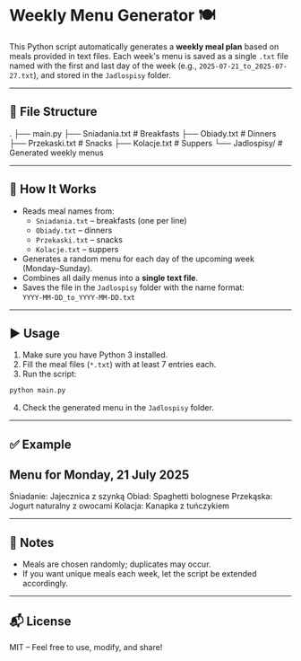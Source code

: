 # Weekly Menu Generator 🍽️

This Python script automatically generates a **weekly meal plan** based on meals provided in text files. Each week's menu is saved as a single `.txt` file named with the first and last day of the week (e.g., `2025-07-21_to_2025-07-27.txt`), and stored in the `Jadlospisy` folder.

---

## 📁 File Structure

.
├── main.py
├── Sniadania.txt   # Breakfasts
├── Obiady.txt      # Dinners
├── Przekaski.txt   # Snacks
├── Kolacje.txt     # Suppers
└── Jadlospisy/     # Generated weekly menus

---

## 📌 How It Works

- Reads meal names from:
  - `Sniadania.txt` – breakfasts (one per line)
  - `Obiady.txt` – dinners
  - `Przekaski.txt` – snacks
  - `Kolacje.txt` – suppers
- Generates a random menu for each day of the upcoming week (Monday–Sunday).
- Combines all daily menus into a **single text file**.
- Saves the file in the `Jadlospisy` folder with the name format:  
  `YYYY-MM-DD_to_YYYY-MM-DD.txt`

---

## ▶️ Usage

1. Make sure you have Python 3 installed.
2. Fill the meal files (`*.txt`) with at least 7 entries each.
3. Run the script:

```bash
python main.py
```

4. Check the generated menu in the `Jadlospisy` folder.

---

## ✅ Example

Menu for Monday, 21 July 2025
----------------------------------------
Śniadanie: Jajecznica z szynką
Obiad: Spaghetti bolognese
Przekąska: Jogurt naturalny z owocami
Kolacja: Kanapka z tuńczykiem

---

## 📎 Notes

- Meals are chosen randomly; duplicates may occur.
- If you want unique meals each week, let the script be extended accordingly.

---

## 📬 License

MIT – Feel free to use, modify, and share!
